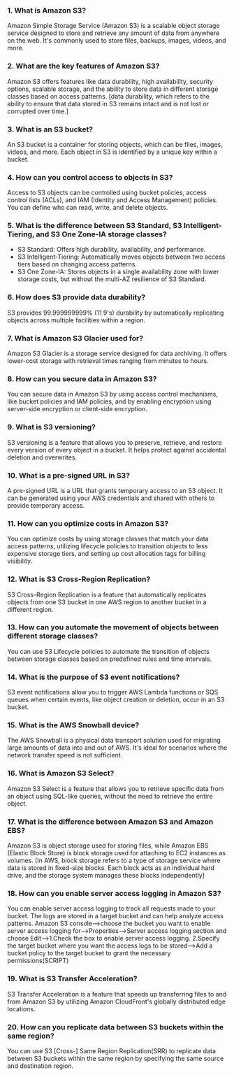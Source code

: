 ### 1. What is Amazon S3?
Amazon Simple Storage Service (Amazon S3) is a scalable object storage service designed to store and retrieve any amount of data from anywhere on the web. It's commonly used to store files, backups, images, videos, and more.

### 2. What are the key features of Amazon S3?
Amazon S3 offers features like data durability, high availability, security options, scalable storage, and the ability to store data in different storage classes based on access patterns. [data durability, which refers to the ability to ensure that data stored in S3 remains intact and is not lost or corrupted over time.]

### 3. What is an S3 bucket?
An S3 bucket is a container for storing objects, which can be files, images, videos, and more. Each object in S3 is identified by a unique key within a bucket.

### 4. How can you control access to objects in S3?
Access to S3 objects can be controlled using bucket policies, access control lists (ACLs), and IAM (Identity and Access Management) policies. You can define who can read, write, and delete objects.

### 5. What is the difference between S3 Standard, S3 Intelligent-Tiering, and S3 One Zone-IA storage classes?
- S3 Standard: Offers high durability, availability, and performance.
- S3 Intelligent-Tiering: Automatically moves objects between two access tiers based on changing access patterns.
- S3 One Zone-IA: Stores objects in a single availability zone with lower storage costs, but without the multi-AZ resilience of S3 Standard.

### 6. How does S3 provide data durability?
S3 provides 99.999999999% (11 9's) durability by automatically replicating objects across multiple facilities within a region.

### 7. What is Amazon S3 Glacier used for?
Amazon S3 Glacier is a storage service designed for data archiving. It offers lower-cost storage with retrieval times ranging from minutes to hours.

### 8. How can you secure data in Amazon S3?
You can secure data in Amazon S3 by using access control mechanisms, like bucket policies and IAM policies, and by enabling encryption using server-side encryption or client-side encryption.

### 9. What is S3 versioning?
S3 versioning is a feature that allows you to preserve, retrieve, and restore every version of every object in a bucket. It helps protect against accidental deletion and overwrites.

### 10. What is a pre-signed URL in S3?
A pre-signed URL is a URL that grants temporary access to an S3 object. It can be generated using your AWS credentials and shared with others to provide temporary access.

### 11. How can you optimize costs in Amazon S3?
You can optimize costs by using storage classes that match your data access patterns, utilizing lifecycle policies to transition objects to less expensive storage tiers, and setting up cost allocation tags for billing visibility.

### 12. What is S3 Cross-Region Replication?
S3 Cross-Region Replication is a feature that automatically replicates objects from one S3 bucket in one AWS region to another bucket in a different region.

### 13. How can you automate the movement of objects between different storage classes?
You can use S3 Lifecycle policies to automate the transition of objects between storage classes based on predefined rules and time intervals.

### 14. What is the purpose of S3 event notifications?
S3 event notifications allow you to trigger AWS Lambda functions or SQS queues when certain events, like object creation or deletion, occur in an S3 bucket.

### 15. What is the AWS Snowball device?
The AWS Snowball is a physical data transport solution used for migrating large amounts of data into and out of AWS. It's ideal for scenarios where the network transfer speed is not sufficient.

### 16. What is Amazon S3 Select?
Amazon S3 Select is a feature that allows you to retrieve specific data from an object using SQL-like queries, without the need to retrieve the entire object.

### 17. What is the difference between Amazon S3 and Amazon EBS?
Amazon S3 is object storage used for storing files, while Amazon EBS (Elastic Block Store) is block storage used for attaching to EC2 instances as volumes. [In AWS, block storage refers to a type of storage service where data is stored in fixed-size blocks. Each block acts as an individual hard drive, and the storage system manages these blocks independently]

### 18. How can you enable server access logging in Amazon S3?
You can enable server access logging to track all requests made to your bucket. The logs are stored in a target bucket and can help analyze access patterns.
 Amazon S3 console-->choose the bucket you want to enable server access logging for-->Properties-->Server access logging section and choose Edit-->1.Check the box to enable server access logging. 2.Specify the target bucket where you want the access logs to be stored-->Add a bucket policy to the target bucket to grant the necessary permissions(SCRIPT)

### 19. What is S3 Transfer Acceleration?
S3 Transfer Acceleration is a feature that speeds up transferring files to and from Amazon S3 by utilizing Amazon CloudFront's globally distributed edge locations.

### 20. How can you replicate data between S3 buckets within the same region?
You can use S3 [Cross-] Same Region Replication(SRR) to replicate data between S3 buckets within the same region by specifying the same source and destination region.
